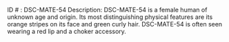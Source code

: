 ID # : DSC-MATE-54
Description: DSC-MATE-54 is a female human of unknown age and origin. Its most distinguishing physical features are its orange stripes on its face and green curly hair. DSC-MATE-54 is often seen wearing a red lip and a choker accessory.